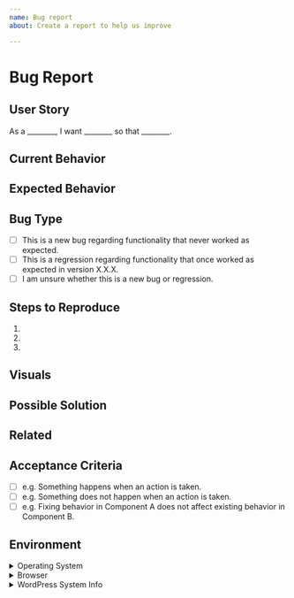 ```yaml
---
name: Bug report
about: Create a report to help us improve

---
```


# Bug Report

## User Story
<!-- Required. -->
As a ________, I want ________ so that ________.

<!-- Expand on the user story if necessary. -->

## Current Behavior
<!-- Required. Include any warnings or errors in the browser or console. -->

## Expected Behavior
<!-- Required. -->

## Bug Type
<!-- Required. -->
- [ ] This is a new bug regarding functionality that never worked as expected.
- [ ] This is a regression regarding functionality that once worked as expected in version X.X.X.
- [ ] I am unsure whether this is a new bug or regression.

## Steps to Reproduce
<!-- Required. -->
1.
2.
3.

## Visuals
<!-- Optional. Include screenshots, mockups, or video to clarify the bug. Delete if not applicable. -->

## Possible Solution
<!-- Optional. Delete if solution is unknown. -->

## Related
<!-- Optional. Relevant links to issues, support tickets, or websites. -->

## Acceptance Criteria
<!-- Required. Include a checklist of conditions that must be true in order to close this issue. -->
- [ ] e.g. Something happens when an action is taken.
- [ ] e.g. Something does not happen when an action is taken.
- [ ] e.g. Fixing behavior in Component A does not affect existing behavior in Component B.

## Environment
<!-- Required. -->
<details>
    <summary>Operating System</summary>
    <ul>
        <li>Platform: Mac OS X | Microsoft Windows | Linux | Android | iOS</li>
        <li>Version: X.X.X</li>
    </ul>
</details>

<details>
    <summary>Browser</summary>
    <ul>
        <li>Name: Chrome | Firefox | Safari | IE | Edge</li>
        <li>Version: X.X.X</li>
    </ul>
</details>

<details>
    <summary>WordPress System Info</summary>
    <!-- Paste system info if available. -->
</details>
